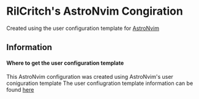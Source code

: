 # RilCritch's AstroNvim Congiration

Created using the user configuration template for [AstroNvim](https://github.com/AstroNvim/AstroNvim)

## Information

#### Where to get the user configuration template

This AstroNvim configuration was created using AstroNvim's user coniguration template
The user confiugration template information can be found [here](https://github.com/AstroNvim/user_example)
